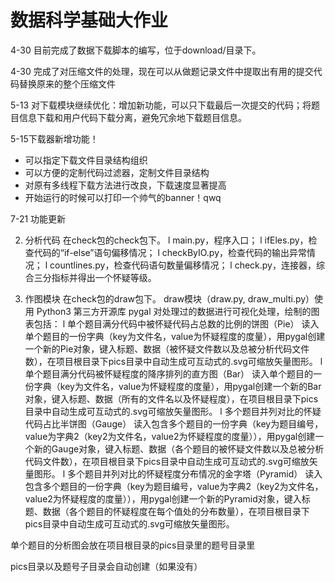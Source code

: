 # 数据科学基础大作业

4-30 目前完成了数据下载脚本的编写，位于download/目录下。

4-30 完成了对压缩文件的处理，现在可以从做题记录文件中提取出有用的提交代码替换原来的整个压缩文件


5-13 对下载模块继续优化：增加新功能，可以只下载最后一次提交的代码；将题目信息下载和用户代码下载分离，避免冗余地下载题目信息。

5-15下载器新增功能！

- 可以指定下载文件目录结构组织
- 可以方便的定制代码过滤器，定制文件目录结构
- 对原有多线程下载方法进行改良，下载速度显著提高
- 开始运行的时候可以打印一个帅气的banner！qwq

7-21 功能更新

2.	分析代码
在check包的check包下。
l	main.py，程序入口；
l	ifEles.py，检查代码的“if-else”语句偏移情况；
l	checkByIO.py，检查代码的输出异常情况；
l	countlines.py，检查代码语句数量偏移情况；
l	check.py，连接器，综合三分指标并得出一个怀疑等级。

3.	作图模块
在check包的draw包下。
draw模块（draw.py, draw_multi.py）使用 Python3 第三方开源库 pygal 对处理过的数据进行可视化处理，绘制的图表包括：
l	单个题目满分代码中被怀疑代码占总数的比例的饼图（Pie）
读入单个题目的一份字典（key为文件名，value为怀疑程度的度量），用pygal创建一个新的Pie对象，键入标题、数据（被怀疑文件数以及总被分析代码文件数），在项目根目录下pics目录中自动生成可互动式的.svg可缩放矢量图形。
l	单个题目满分代码被怀疑程度的降序排列的直方图（Bar）
读入单个题目的一份字典（key为文件名，value为怀疑程度的度量），用pygal创建一个新的Bar对象，键入标题、数据（所有的文件名以及怀疑程度），在项目根目录下pics目录中自动生成可互动式的.svg可缩放矢量图形。
l	多个题目并列对比的怀疑代码占比半饼图（Gauge）
读入包含多个题目的一份字典（key为题目编号，value为字典2（key2为文件名，value2为怀疑程度的度量）），用pygal创建一个新的Gauge对象，键入标题、数据（各个题目的被怀疑文件数以及总被分析代码文件数），在项目根目录下pics目录中自动生成可互动式的.svg可缩放矢量图形。
l	多个题目并列对比的怀疑程度分布情况的金字塔（Pyramid）
读入包含多个题目的一份字典（key为题目编号，value为字典2（key2为文件名，value2为怀疑程度的度量）），用pygal创建一个新的Pyramid对象，键入标题、数据（各个题目的怀疑程度在每个值处的分布数量），在项目根目录下pics目录中自动生成可互动式的.svg可缩放矢量图形。

单个题目的分析图会放在项目根目录的pics目录里的题号目录里

pics目录以及题号子目录会自动创建（如果没有）
